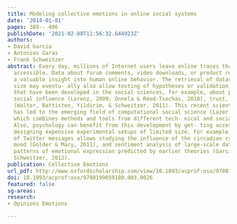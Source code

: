 ```yaml
---
title: Modeling collective emotions in online social systems
date: '2014-01-01'
pages: 389-- 406
publishDate: '2021-02-08T11:56:32.644923Z'
authors:
- David Garcia
- Antonios Garas
- Frank Schweitzer
abstract: Every day, millions of Internet users leave online traces that are publicly
  accessible. Data about forum comments, video downloads, or product reviews provide
  a valuable insight into human online behavior. The retrieval of datasets of unprecedented
  size may eventu- ally also allow testing of hypotheses or validation of theories
  that have been developed in the social sciences, for example, about preferences,
  social influence (Lorenz, 2009; Onnela & Reed-Tsochas, 2010), trust, and cooperation
  (Walter, Battiston, Yildirim, & Schweitzer, 2011). This recent scientific development
  has led to the emerging field of computational social science (Lazer et al., 2009)
  which combines methods and tools from different tech- nical and social disciplines.
  Also, psychology can benefit from this development by get- ting access to data without
  designing expensive experimental setups of limited size. For example, the analysis
  of Twitter messages allows studying the influence of the circadian cycles on human
  mood (Golder & Macy, 2011), and sentiment analysis of large-scale datasets reveals
  patterns of emotional expression predicted by earlier theories (Garcia, Garas, &
  Schweitzer, 2012).
publication: Collective Emotions
url_pdf: http://www.oxfordscholarship.com/view/10.1093/acprof:oso/9780199659180.001.0001/acprof-9780199659180-chapter-26
doi: 10.1093/acprof:oso/9780199659180.003.0026
featured: false
sg-areas:
research: 
- Opinions Emotions

---
```

